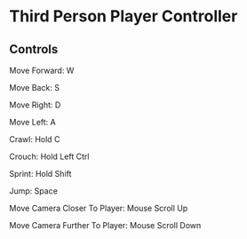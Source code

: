 # Third Person Player Controller

## Controls 

Move Forward: W

Move Back: S

Move Right: D

Move Left: A

Crawl: Hold C

Crouch: Hold Left Ctrl

Sprint: Hold Shift

Jump: Space

Move Camera Closer To Player: Mouse Scroll Up

Move Camera Further To Player: Mouse Scroll Down